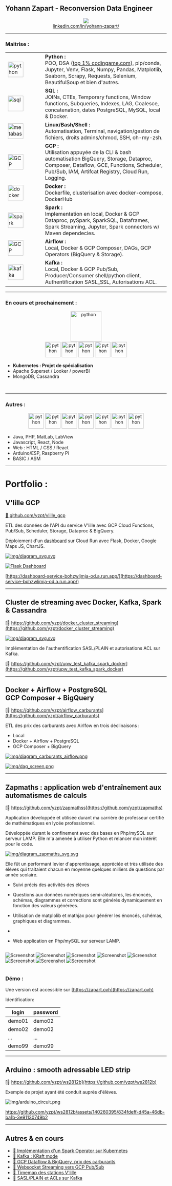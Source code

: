 ## Yohann Zapart - Reconversion Data Engineer 

<a href="https://www.linkedin.com/in/yohann-zapart/">
<p align="center">
<img src="https://upload.wikimedia.org/wikipedia/commons/0/01/LinkedIn_Logo.svg"><br>linkedin.com/in/yohann-zapart/
</p>
</a>

<hr>



### Maitrise :

<table>
    <tbody>
        <tr>
            <td><img src="https://cdn.icon-icons.com/icons2/1508/PNG/512/python_104451.png" alt="python" style="width: 3em; min-width: 100px;"/></td>
            <td><strong>Python :</strong><br> POO, DSA (<a href="https://www.codingame.com/profile/1931552bce1ef7afebc50c827e8d4b6a0342335" target="_blank">top 1% codingame.com</a>), pip/conda, Jupyter, Venv, Flask, Numpy, Pandas, Matplotlib, Seaborn, Scrapy, Requests, Selenium, BeautifulSoup et bien d'autres.</td>
        </tr>
        <tr>
            <td><img src="https://img.icons8.com/external-bearicons-blue-bearicons/512/external-SQL-file-extension-bearicons-blue-bearicons.png" alt="sql" style="width: 3em; min-width: 100px;"/></td>
            <td><strong>SQL :</strong><br> JOINs, CTEs, Temporary functions, Window functions, Subqueries, Indexes, LAG, Coalesce, concatenation, dates PostgreSQL, MySQL, local & Docker.</td>
        </tr>
        <tr>
            <td><img src="https://upload.wikimedia.org/wikipedia/commons/3/35/Tux.svg" alt="metabase" style="width: 3em; min-width: 100px;"/></td>
            <td><strong>Linux/Bash/Shell :</strong><br> Automatisation, Terminal, navigation/gestion de fichiers, droits admins/chmod, SSH, oh-my-zsh.</td>
        </tr>
        <tr>
            <td><img src="https://www.sophos.com/sites/default/files/2022-02/googlecloud.png" alt="GCP" style="width: 3em; min-width: 100px;"/></td>
            <td><strong>GCP :</strong><br> Utilisation appuyée de la CLI & bash automatisation BigQuery, Storage, Dataproc, Composer, Dataflow, GCE, Functions, Scheduler, Pub/Sub, IAM, Artifcat Registry, Cloud Run, Logging.</td>
        </tr>
        <tr>
            <td><img src="https://img.icons8.com/color/512/docker.png" alt="docker" style="width: 3em; min-width: 100px;"/></td>
            <td><strong>Docker :</strong><br> Dockerfile, clusterisation avec docker-compose, DockerHub</td>
        </tr>
        <tr>
            <td><img src="https://ignos.blog/wp-content/uploads/2022/06/apachesparklogo-e1655475818894.png" alt="spark" style="width: 3em; min-width: 100px;"/></td>
            <td><strong>Spark :</strong><br> Implementation en local, Docker & GCP Dataproc, pySpark, SparkSQL, Dataframes, Spark Streaming, Jupyter, Spark connectors w/ Maven dependecies.</td>
        </tr>
        <tr>
            <td><img src="https://airflow.apache.org/docs/apache-airflow/1.10.6/_images/pin_large.png" alt="GCP" style="width: 3em; min-width: 100px;"/></td>
            <td><strong>Airflow :</strong><br> Local, Docker & GCP Composer, DAGs, GCP Operators (BigQuery & Storage).</td>
        </tr>
        <tr>
            <td><img src="https://icons-for-free.com/iconfiles/png/512/apache+kafka-1331550886393441357.png" alt="kafka" style="width: 3em; min-width: 100px;"/></td>
            <td><strong>Kafka :</strong><br> Local, Docker & GCP Pub/Sub, Producer/Consumer shell/python client, Authentification SASL_SSL, Autorisations ACL.</td>
        </tr>
    </tbody>
</table>

<hr>

### En cours et prochainement :

<p align="center">
<img src="https://upload.wikimedia.org/wikipedia/commons/3/39/Kubernetes_logo_without_workmark.svg" alt="python"  style="height: 6rem"/>
<br>
<img src="https://comptoir-du-libre.org/img/files/Softwares/Apache%20Superset/avatar/apache-superset.png" alt="python"  style="height: 3rem"/>
<img src="https://www.svgrepo.com/show/354012/looker-icon.svg" alt="python"  style="height: 3rem"/>
<img src="https://upload.wikimedia.org/wikipedia/commons/c/cf/New_Power_BI_Logo.svg" alt="python"  style="height: 3rem"/>
<img src="https://www.svgrepo.com/show/331488/mongodb.svg" alt="python"  style="height: 3rem"/>
<img src="https://upload.wikimedia.org/wikipedia/commons/5/5e/Cassandra_logo.svg" alt="python"  style="height: 3rem"/>

</p>

  - **Kubernetes : Projet de spécialisation**
  - Apache Superset / Looker / powerBI
  - MongoDB, Cassandra
<br>
<hr>

### Autres :
<p align="center">
<img src="https://upload.wikimedia.org/wikipedia/fr/2/2e/Java_Logo.svg" alt="python"  style="height: 3rem"/>
<img src="https://upload.wikimedia.org/wikipedia/commons/2/27/PHP-logo.svg" alt="python"  style="height: 3rem"/>
<!-- <br> -->
<img src="https://upload.wikimedia.org/wikipedia/commons/6/61/HTML5_logo_and_wordmark.svg" alt="python"  style="height: 3rem"/>
<img src="https://upload.wikimedia.org/wikipedia/commons/d/d5/CSS3_logo_and_wordmark.svg" alt="python"  style="height: 3rem"/>
<img src="https://upload.wikimedia.org/wikipedia/commons/b/ba/Javascript_badge.svg" alt="python"  style="height: 3rem"/>
<!-- <br> -->
<img src="https://upload.wikimedia.org/wikipedia/commons/a/a7/React-icon.svg" alt="python"  style="height: 3rem"/> 
<img src="https://upload.wikimedia.org/wikipedia/commons/d/d9/Node.js_logo.svg" alt="python"  style="height: 3rem"/>

</p>


  - Java, PHP, MatLab, LabView
  - Javascript, React, Node
  - Web : HTML / CSS / React
  - Arduino/ESP, Raspberry Pi
  - BASIC / ASM

<hr>

# Portfolio :

## V'lille GCP 

[:link: github.com/yzpt/vlille_gcp](https://github.com/yzpt/vlille_gcp)

ETL des données de l'API du service V'lille avec GCP
Cloud Functions, Pub/Sub, Scheduler, Storage, Dataproc & BigQuery.

Déploiement d'un [dashboard](https://dashboard-service-bohzwljmja-od.a.run.app/) sur Cloud Run avec Flask, Docker, Google Maps JS, ChartJS.

[![img/diagram_svg.svg](img/vlille_diagram.svg)](img/vlille_diagram.svg)


[![Flask Dashboard](img/vlille_dashboard.png)](https://dashboard-service-bohzwljmja-od.a.run.app/)

[https://dashboard-service-bohzwljmja-od.a.run.app/](https://dashboard-service-bohzwljmja-od.a.run.app/)

<hr>

## Cluster de streaming avec Docker, Kafka, Spark & Cassandra

[:link: https://github.com/yzpt/docker_cluster_streaming](https://github.com/yzpt/docker_cluster_streaming)


[![img/diagram_svg.svg](img/docker_streaming.png)](img/docker_streaming.png)

Implémentation de l'authentification SASL/PLAIN et autorisations ACL sur Kafka.

[:link: https://github.com/yzpt/upw_test_kafka_spark_docker](https://github.com/yzpt/upw_test_kafka_spark_docker)
  
<hr>

## Docker + Airflow + PostgreSQL <br> GCP Composer + BigQuery 

[:link: https://github.com/yzpt/airflow_carburants](https://github.com/yzpt/airflow_carburants)

ETL des prix des carburants avec Airlfow en trois déclinaisons :

* Local
* Docker + Airflow + PostgreSQL
* GCP Composer + BigQuery

[![img/diagram_carburants_airflow.png](img/diagram_carburants_airflow.png)](img/diagram_carburants_airflow.png)

[![img/dag_screen.png](img/dag_screen.png)](img/dag_screen.png)

<hr>

## Zapmaths : application web d'entraînement aux automatismes de calculs

[:link: https://github.com/yzpt/zapmathss](https://github.com/yzpt/zapmaths)

Application développée et utilisée durant ma carrière de professeur certifié de mathématiques en lycée professionnel.

Développée durant le confinement avec des bases en Php/mySQL sur serveur LAMP. Elle m'a amenée à utiliser Python et relancer mon intérêt pour le code.

[![img/diagram_zapmaths_svg.svg](img/diagram_zapmaths_svg.svg)](img/diagram_zapmaths_svg.svg)

Elle fût un performant levier d'apprentissage, appréciée et très utilisée des élèves qui traitaient chacun en moyenne quelques milliers de questions par année scolaire.

* Suivi précis des activités des élèves

* Questions aux données numériques semi-aléatoires, les énoncés, schémas, diagrammes et corrections sont générés  dynamiquement en fonction des valeurs générées.
  
* Utilisation de matplolib et mathjax pour générer les énoncés, schémas, graphiques et diagrammes.
* 
* Web application en Php/mySQL sur serveur LAMP.

<div style="display: flex; flex-wrap:wrap;">

![Screenshot](./img/screenshots/a.jpg)
![Screenshot](./img/screenshots/b.jpg)
![Screenshot](./img/screenshots/c.jpg)
![Screenshot](./img/screenshots/d.jpg)
![Screenshot](./img/screenshots/e.jpg)
![Screenshot](./img/screenshots/f.jpg)
![Screenshot](./img/screenshots/g.jpg)
![Screenshot](./img/screenshots/h.jpg)

</div>

### Démo :
Une version est accessible sur [https://zapart.ovh](https://zapart.ovh)

Identification:


| login | password |
|-------|----------|
| demo01 | demo02 |
| demo02 | demo02 |
| ... | ... |
| demo99 | demo99 |


<hr>

## Arduino : smooth adressable LED strip

[:link: https://github.com/yzpt/ws2812b](https://github.com/yzpt/ws2812b)

Exemple de projet ayant été conduit auprès d'élèves.

![img/arduino_circuit.png](img/arduino_circuit.png)

https://github.com/yzpt/ws2812b/assets/140260395/834fdeff-d45a-46db-ba1b-3e91130749b2

<hr>

## Autres & en cours

* [:link: Implémentation d'un Spark Operator sur Kubernetes](https://github.com/yzpt/spark_on_kubernetes)
* [:link: Kafka : KRaft mode](https://github.com/yzpt/kafka_kraft)
* [:link: GCP Dataflow & BigQuery, prix des carburants](https://github.com/yzpt/dataflow_carburants)
* [:link: Websocket Streaming vers GCP Pub/Sub](https://github.com/yzpt/websocket_to_gcp_pubsub)
* [:link: Timemap des stations V'lille](https://github.com/yzpt/timemap_vlille)
* [:link: SASL/PLAIN et ACLs sur Kafka](https://github.com/yzpt/upw_test_kafka_spark_docker)
